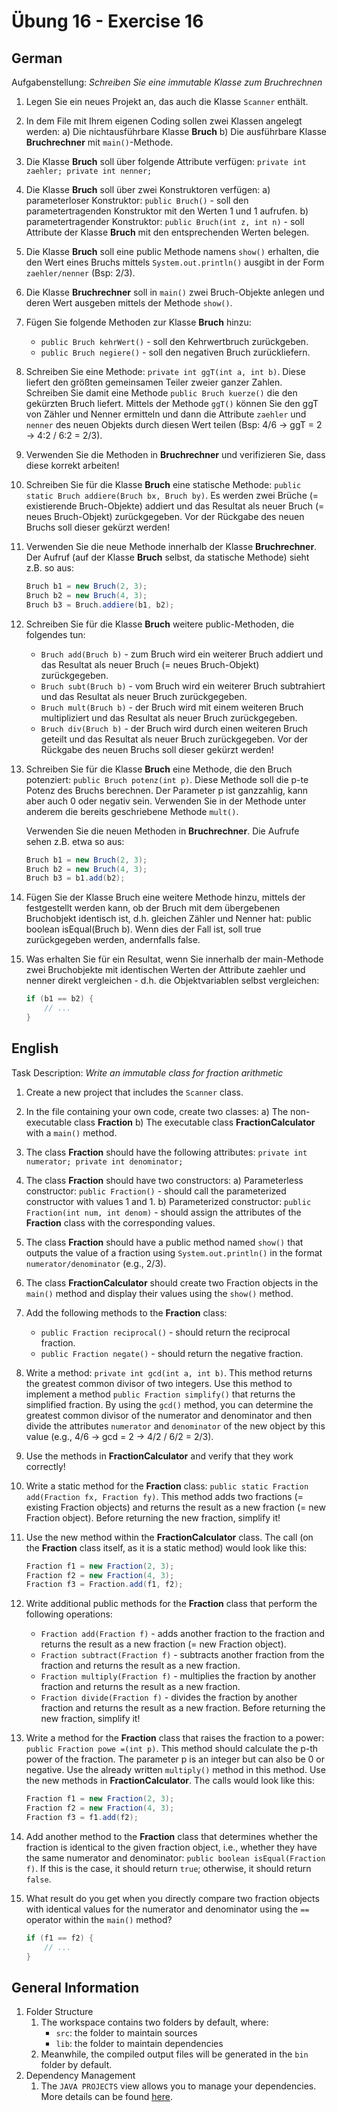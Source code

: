 # Übung 16 - Exercise 16

## German

Aufgabenstellung:
*Schreiben Sie eine immutable Klasse zum Bruchrechnen*

1. Legen Sie ein neues Projekt an, das auch die Klasse `Scanner` enthält.
1. In dem File mit Ihrem eigenen Coding sollen zwei Klassen angelegt werden:
   a) Die nichtausführbare Klasse **Bruch**
   b) Die ausführbare Klasse **Bruchrechner** mit `main()`-Methode.
1. Die Klasse **Bruch** soll über folgende Attribute verfügen: `private int zaehler; private int nenner;`
1. Die Klasse **Bruch** soll über zwei Konstruktoren verfügen:
   a) parameterloser Konstruktor: `public Bruch()` - soll den parametertragenden Konstruktor mit den Werten 1 und 1 aufrufen.
   b) parametertragender Konstruktor: `public Bruch(int z, int n)` - soll Attribute der Klasse **Bruch** mit den entsprechenden Werten belegen.
1. Die Klasse **Bruch** soll eine public Methode namens `show()` erhalten, die den Wert eines Bruchs mittels `System.out.println()` ausgibt in der Form `zaehler/nenner` (Bsp: 2/3).
1. Die Klasse **Bruchrechner** soll in `main()` zwei Bruch-Objekte anlegen und deren Wert ausgeben mittels der Methode `show()`.

1. Fügen Sie folgende Methoden zur Klasse **Bruch** hinzu:
   - `public Bruch kehrWert()` - soll den Kehrwertbruch zurückgeben.
   - `public Bruch negiere()` - soll den negativen Bruch zurückliefern.

1. Schreiben Sie eine Methode: `private int ggT(int a, int b)`.
   Diese liefert den größten gemeinsamen Teiler zweier ganzer Zahlen.
   Schreiben Sie damit eine Methode `public Bruch kuerze()` die den gekürzten Bruch liefert.
   Mittels der Methode `ggT()` können Sie den ggT von Zähler und Nenner ermitteln und dann die Attribute `zaehler` und `nenner` des neuen Objekts durch diesen Wert teilen (Bsp: 4/6 -> ggT = 2 -> 4:2 / 6:2 = 2/3).

1. Verwenden Sie die Methoden in **Bruchrechner** und verifizieren Sie, dass diese korrekt arbeiten!

1. Schreiben Sie für die Klasse **Bruch** eine statische Methode: `public static Bruch addiere(Bruch bx, Bruch by)`.
    Es werden zwei Brüche (= existierende Bruch-Objekte) addiert und das Resultat als neuer Bruch (= neues Bruch-Objekt) zurückgegeben.
    Vor der Rückgabe des neuen Bruchs soll dieser gekürzt werden!

1. Verwenden Sie die neue Methode innerhalb der Klasse **Bruchrechner**.
    Der Aufruf (auf der Klasse **Bruch** selbst, da statische Methode) sieht z.B. so aus:

    ```java
    Bruch b1 = new Bruch(2, 3);
    Bruch b2 = new Bruch(4, 3);
    Bruch b3 = Bruch.addiere(b1, b2);
    ```

1. Schreiben Sie für die Klasse **Bruch** weitere public-Methoden, die folgendes tun:
    - `Bruch add(Bruch b)` - zum Bruch wird ein weiterer Bruch addiert und das Resultat als neuer Bruch (= neues Bruch-Objekt) zurückgegeben.
    - `Bruch subt(Bruch b)` - vom Bruch wird ein weiterer Bruch subtrahiert und das Resultat als neuer Bruch zurückgegeben.
    - `Bruch mult(Bruch b)` - der Bruch wird mit einem weiteren Bruch multipliziert und das Resultat als neuer Bruch zurückgegeben.
    - `Bruch div(Bruch b)` - der Bruch wird durch einen weiteren Bruch geteilt und das Resultat als neuer Bruch zurückgegeben.
    Vor der Rückgabe des neuen Bruchs soll dieser gekürzt werden!

1. Schreiben Sie für die Klasse **Bruch** eine Methode, die den Bruch potenziert: `public Bruch potenz(int p)`.
    Diese Methode soll die p-te Potenz des Bruchs berechnen.
    Der Parameter p ist ganzzahlig, kann aber auch 0 oder negativ sein.
    Verwenden Sie in der Methode unter anderem die bereits geschriebene Methode `mult()`.

    Verwenden Sie die neuen Methoden in **Bruchrechner**.
    Die Aufrufe sehen z.B. etwa so aus:

    ```java
    Bruch b1 = new Bruch(2, 3);
    Bruch b2 = new Bruch(4, 3);
    Bruch b3 = b1.add(b2);
    ```

1. Fügen Sie der Klasse Bruch eine weitere Methode hinzu, mittels der festgestellt werden kann, ob der Bruch mit dem übergebenen Bruchobjekt identisch ist, d.h. gleichen Zähler und Nenner hat: public boolean isEqual(Bruch b).
Wenn dies der Fall ist, soll true zurückgegeben werden, andernfalls false.

1. Was erhalten Sie für ein Resultat, wenn Sie innerhalb der main-Methode zwei Bruchobjekte mit identischen Werten der Attribute zaehler und nenner direkt vergleichen - d.h. die Objektvariablen selbst vergleichen:

    ```java
    if (b1 == b2) {
        // ...
    }
    ```

## English

Task Description:
*Write an immutable class for fraction arithmetic*

1. Create a new project that includes the `Scanner` class.
1. In the file containing your own code, create two classes:
   a) The non-executable class **Fraction**
   b) The executable class **FractionCalculator** with a `main()` method.
1. The class **Fraction** should have the following attributes: `private int numerator; private int denominator;`
1. The class **Fraction** should have two constructors:
   a) Parameterless constructor: `public Fraction()` - should call the parameterized constructor with values 1 and 1.
   b) Parameterized constructor: `public Fraction(int num, int denom)` - should assign the attributes of the **Fraction** class with the corresponding values.
1. The class **Fraction** should have a public method named `show()` that outputs the value of a fraction using `System.out.println()` in the format `numerator/denominator` (e.g., 2/3).
1. The class **FractionCalculator** should create two Fraction objects in the `main()` method and display their values using the `show()` method.

1. Add the following methods to the **Fraction** class:
   - `public Fraction reciprocal()` - should return the reciprocal fraction.
   - `public Fraction negate()` - should return the negative fraction.

1. Write a method: `private int gcd(int a, int b)`.
   This method returns the greatest common divisor of two integers.
   Use this method to implement a method `public Fraction simplify()` that returns the simplified fraction.
   By using the `gcd()` method, you can determine the greatest common divisor of the numerator and denominator and then divide the attributes `numerator` and `denominator` of the new object by this value (e.g., 4/6 -> gcd = 2 -> 4/2 / 6/2 = 2/3).

1. Use the methods in **FractionCalculator** and verify that they work correctly!

1. Write a static method for the **Fraction** class: `public static Fraction add(Fraction fx, Fraction fy)`.
    This method adds two fractions (= existing Fraction objects) and returns the result as a new fraction (= new Fraction object).
    Before returning the new fraction, simplify it!

1. Use the new method within the **FractionCalculator** class.
    The call (on the **Fraction** class itself, as it is a static method) would look like this:

    ```java
    Fraction f1 = new Fraction(2, 3);
    Fraction f2 = new Fraction(4, 3);
    Fraction f3 = Fraction.add(f1, f2);
    ```

1. Write additional public methods for the **Fraction** class that perform the following operations:
    - `Fraction add(Fraction f)` - adds another fraction to the fraction and returns the result as a new fraction (= new Fraction object).
    - `Fraction subtract(Fraction f)` - subtracts another fraction from the fraction and returns the result as a new fraction.
    - `Fraction multiply(Fraction f)` - multiplies the fraction by another fraction and returns the result as a new fraction.
    - `Fraction divide(Fraction f)` - divides the fraction by another fraction and returns the result as a new fraction.
    Before returning the new fraction, simplify it!

1. Write a method for the **Fraction** class that raises the fraction to a power: `public Fraction powe =(int p)`.
    This method should calculate the p-th power of the fraction.
    The parameter p is an integer but can also be 0 or negative.
    Use the already written `multiply()` method in this method.
    Use the new methods in **FractionCalculator**.
    The calls would look like this:

    ```java
    Fraction f1 = new Fraction(2, 3);
    Fraction f2 = new Fraction(4, 3);
    Fraction f3 = f1.add(f2);
    ```

1. Add another method to the **Fraction** class that determines whether the fraction is identical to the given fraction object, i.e., whether they have the same numerator and denominator: `public boolean isEqual(Fraction f)`.
    If this is the case, it should return `true`; otherwise, it should return `false`.

1. What result do you get when you directly compare two fraction objects with identical values for the numerator and denominator using the `==` operator within the `main()` method?

    ```java
    if (f1 == f2) {
        // ...
    }
    ```

## General Information

1. Folder Structure
    1. The workspace contains two folders by default, where:
        - `src`: the folder to maintain sources
        - `lib`: the folder to maintain dependencies
    1. Meanwhile, the compiled output files will be generated in the `bin` folder by default.
1. Dependency Management
    1. The `JAVA PROJECTS` view allows you to manage your dependencies. More details can be found [here](https://github.com/microsoft/vscode-java-dependency#manage-dependencies).
